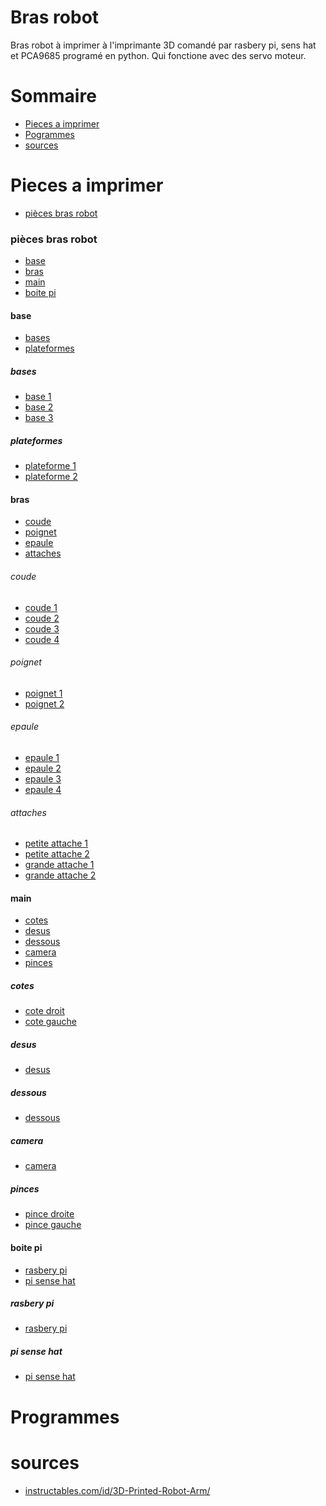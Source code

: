 Bras robot
==========

Bras robot à imprimer à l'imprimante 3D comandé par rasbery pi, sens hat et PCA9685 programé en python. Qui fonctione avec des
servo moteur.


Sommaire
========

  + [Pieces a imprimer](#pieces-a-imprimer)
  + [Pogrammes](#programmes)
  + [sources](#sources)


Pieces a imprimer
=================

+ [pièces bras robot](#pièces-bras-robot)


### pièces bras robot 

+ [base](#base)
+ [bras](#bras)
+ [main](#main)
+ [boite pi](#boite-pi)

#### base

+ [bases](#bases)
+ [plateformes](#plateformes)

##### bases

+ [base 1](https://github.com/matthieu-59/bras-robot/blob/master/pieces/base_bras_robot_1_(x1).stl)
+ [base 2](https://github.com/matthieu-59/bras-robot/blob/master/pieces/base_bras_robot_2_(x1).stl)
+ [base 3](https://github.com/matthieu-59/bras-robot/blob/master/pieces/base_bras_robot_3_(x1).stl)

##### plateformes

+ [plateforme 1](https://github.com/matthieu-59/bras-robot/blob/master/pieces/plateforme_bras_robot_1_(x1).stl)
+ [plateforme 2](https://github.com/matthieu-59/bras-robot/blob/master/pieces/plateforme_bras_robot_2_(x1).stl)


#### bras

+ [coude](#coude)
+ [poignet](#poignet)
+ [epaule](#epaule)
+ [attaches](#attaches)

###### coude

+ [coude 1](https://github.com/matthieu-59/bras-robot/blob/master/pieces/coude_gauche_bras_robot_1_(x1).stl)
+ [coude 2](https://github.com/matthieu-59/bras-robot/blob/master/pieces/coude_droit_bras_robot_2_(x1).stl)
+ [coude 3](https://github.com/matthieu-59/bras-robot/blob/master/pieces/coude_gauche_bras_robot_3_(x1).stl)
+ [coude 4](https://github.com/matthieu-59/bras-robot/blob/master/pieces/coude_droit_bras_robot_4_(x1).stl)

###### poignet

+ [poignet 1](https://github.com/matthieu-59/bras-robot/blob/master/pieces/poignet_droit_bras_robot_1_(x1).stl)
+ [poignet 2](https://github.com/matthieu-59/bras-robot/blob/master/pieces/poignet_gauche_bras_robot_2_(x1).stl)

###### epaule

+ [epaule 1](https://github.com/matthieu-59/bras-robot/blob/master/pieces/epaule_bras_robot_1_(x1).stl)
+ [epaule 2](https://github.com/matthieu-59/bras-robot/blob/master/pieces/epaule_bras_robot_2_(x1).stl)
+ [epaule 3](https://github.com/matthieu-59/bras-robot/blob/master/pieces/epaule_droite_bras_robot_3_(x1).stl)
+ [epaule 4](https://github.com/matthieu-59/bras-robot/blob/master/pieces/epaule_gauche_bras_robot_4_(x1).stl)

###### attaches

+ [petite attache 1](https://github.com/matthieu-59/bras-robot/blob/master/pieces/petite_atache_bras_robot_1_(x2).stl)
+ [petite attache 2](https://github.com/matthieu-59/bras-robot/blob/master/pieces/petite_atache_bras_robot_2_(x2).stl)
+ [grande attache 1](https://github.com/matthieu-59/bras-robot/blob/master/pieces/grande_atache_bras_robot_1_(x2).stl)
+ [grande attache 2](https://github.com/matthieu-59/bras-robot/blob/master/pieces/grande_atache_bras_robot_2_(x2).stl)


#### main

+ [cotes](#cotes)
+ [desus](#desus)
+ [dessous](#dessous)
+ [camera](#camera)
+ [pinces](#pinces)

##### cotes

+ [cote droit](https://github.com/matthieu-59/bras-robot/blob/master/pieces/cote_droit_main_bras_robot_(x1).stl)
+ [cote gauche](https://github.com/matthieu-59/bras-robot/blob/master/pieces/cote_gauche_main_bras_robot_(x1).stl)

##### desus

+ [desus](https://github.com/matthieu-59/bras-robot/blob/master/pieces/dessus_main_bras_robot_(x1).stl)

##### dessous

+ [dessous](https://github.com/matthieu-59/bras-robot/blob/master/pieces/dessous_main_bras_robot_(x1).stl)

##### camera

+ [camera](https://github.com/matthieu-59/bras-robot/blob/master/pieces/suport_camera_(x1).stl)

##### pinces

+ [pince droite](https://github.com/matthieu-59/bras-robot/blob/master/pieces/pince_droite_bras_robot_(x1).stl)
+ [pince gauche](https://github.com/matthieu-59/bras-robot/blob/master/pieces/pince_gauche_bras_robot_(x1).stl)


#### boite pi

+ [rasbery pi](#rasbery-pi)
+ [pi sense hat](#pi-sense-hat)

##### rasbery pi
+ [rasbery pi](https://github.com/matthieu-59/bras-robot/blob/master/pieces/boite_rasbery_-_sense_hat_1.stl)
##### pi sense hat
+ [pi sense hat](https://github.com/matthieu-59/bras-robot/blob/master/pieces/boite_rasbery_-_sense_hat.stl)



Programmes
==========


sources
=======

+ [instructables.com/id/3D-Printed-Robot-Arm/](http://www.instructables.com/id/3D-Printed-Robot-Arm/)
